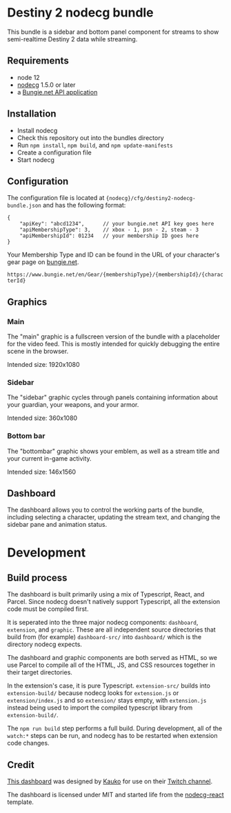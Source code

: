 # Destiny 2 nodecg bundle

This bundle is a sidebar and bottom panel component for streams to show semi-realtime Destiny 2 data while streaming.

## Requirements

* node 12
* [nodecg](https://github.com/nodecg/nodecg) 1.5.0 or later
* a [Bungie.net API application](https://www.bungie.net/en/Application)


## Installation

* Install nodecg
* Check this repository out into the bundles directory
* Run `npm install`, `npm build`, and `npm update-manifests`
* Create a configuration file
* Start nodecg


## Configuration

The configuration file is located at `{nodecg}/cfg/destiny2-nodecg-bundle.json` and has the following format:

```
{
    "apiKey": "abcd1234",      // your bungie.net API key goes here
    "apiMembershipType": 3,    // xbox - 1, psn - 2, steam - 3
    "apiMembershipId": 01234   // your membership ID goes here
}
```

Your Membership Type and ID can be found in the URL of your character's gear page on [bungie.net](https://www.bungie.net/en/Gear).

`https://www.bungie.net/en/Gear/{membershipType}/{membershipId}/{characterId}`

## Graphics

### Main

The "main" graphic is a fullscreen version of the bundle with a placeholder for the video feed. This is mostly intended for quickly debugging the entire scene in the browser.

Intended size: 1920x1080

### Sidebar

The "sidebar" graphic cycles through panels containing information about your guardian, your weapons, and your armor.

Intended size: 360x1080

### Bottom bar

The "bottombar" graphic shows your emblem, as well as a stream title and your current in-game activity.

Intended size: 146x1560

## Dashboard

The dashboard allows you to control the working parts of the bundle, including selecting a character, updating the stream text, and changing the sidebar pane and animation status.

# Development

## Build process

The dashboard is built primarily using a mix of Typescript, React, and Parcel. Since nodecg doesn't natively support Typescript, all the extension code must be compiled first.

It is seperated into the three major nodecg components: `dashboard`, `extension`, and `graphic`. These are all independent source directories that build from (for example) `dashboard-src/` into `dashboard/` which is the directory nodecg expects.

The dashboard and graphic components are both served as HTML, so we use Parcel to compile all of the HTML, JS, and CSS resources together in their target directories.

In the extension's case, it is pure Typescript. `extension-src/` builds into `extension-build/` because nodecg looks for `extension.js` or `extension/index.js` and so `extension/` stays empty, with `extension.js` instead being used to import the compiled typescript library from `extension-build/`.

The `npm run build` step performs a full build. During development, all of the `watch:*` steps can be run, and nodecg has to be restarted when extension code changes.

## Credit

[This dashboard](https://github.com/cheeplusplus/destiny2-nodecg-bundle) was designed by [Kauko](https://github.com/cheeplusplus) for use on their [Twitch channel](https://twitch.tv/kaukoplays).

The dashboard is licensed under MIT and started life from the [nodecg-react](https://github.com/mkrl/nodecg-react) template.
